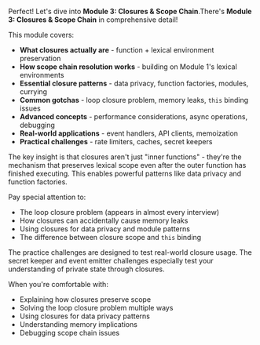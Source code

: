 Perfect! Let's dive into **Module 3: Closures & Scope Chain**.There's **Module 3: Closures & Scope Chain** in comprehensive detail!

This module covers:
- **What closures actually are** - function + lexical environment preservation
- **How scope chain resolution works** - building on Module 1's lexical environments  
- **Essential closure patterns** - data privacy, function factories, modules, currying
- **Common gotchas** - loop closure problem, memory leaks, `this` binding issues
- **Advanced concepts** - performance considerations, async operations, debugging
- **Real-world applications** - event handlers, API clients, memoization
- **Practical challenges** - rate limiters, caches, secret keepers

The key insight is that closures aren't just "inner functions" - they're the mechanism that preserves lexical scope even after the outer function has finished executing. This enables powerful patterns like data privacy and function factories.

Pay special attention to:
- The loop closure problem (appears in almost every interview)
- How closures can accidentally cause memory leaks
- Using closures for data privacy and module patterns
- The difference between closure scope and `this` binding

The practice challenges are designed to test real-world closure usage. The secret keeper and event emitter challenges especially test your understanding of private state through closures.

When you're comfortable with:
- Explaining how closures preserve scope
- Solving the loop closure problem multiple ways
- Using closures for data privacy patterns
- Understanding memory implications
- Debugging scope chain issues
